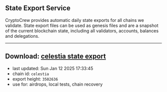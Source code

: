 ## State Export Service
CryptoCrew provides automatic daily state exports for all chains we validate. State export files can be used as genesis files and are a snapshot of the current blockchain state, including all validators, accounts, balances and delegations.

---
**Download: [celestia state export](https://dl-eu2.ccvalidators.com/SERVICE/celestia/celestia_export_3502636.json)**
---

- last updated: Sun Jan 12 2025 17:33:45
- chain id: `celestia`
- export height: `3502636`
- use for: airdrops, local tests, chain recovery
